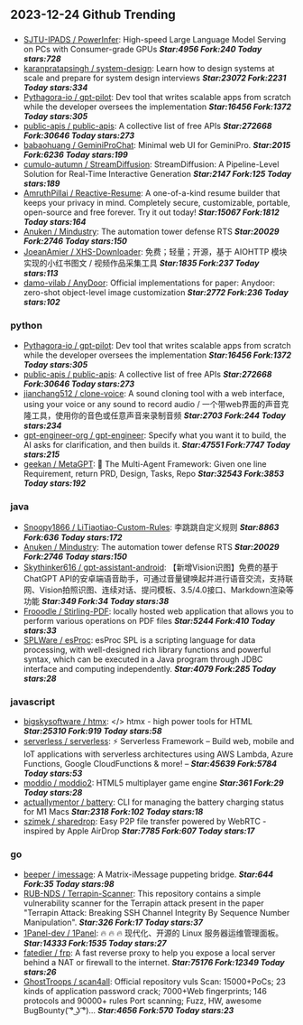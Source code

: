 ## 2023-12-24 Github Trending

### 
* [SJTU-IPADS / PowerInfer](https://github.com/SJTU-IPADS/PowerInfer): High-speed Large Language Model Serving on PCs with Consumer-grade GPUs ***Star:4956 Fork:240 Today stars:728***
* [karanpratapsingh / system-design](https://github.com/karanpratapsingh/system-design): Learn how to design systems at scale and prepare for system design interviews ***Star:23072 Fork:2231 Today stars:334***
* [Pythagora-io / gpt-pilot](https://github.com/Pythagora-io/gpt-pilot): Dev tool that writes scalable apps from scratch while the developer oversees the implementation ***Star:16456 Fork:1372 Today stars:305***
* [public-apis / public-apis](https://github.com/public-apis/public-apis): A collective list of free APIs ***Star:272668 Fork:30646 Today stars:273***
* [babaohuang / GeminiProChat](https://github.com/babaohuang/GeminiProChat): Minimal web UI for GeminiPro. ***Star:2015 Fork:6236 Today stars:199***
* [cumulo-autumn / StreamDiffusion](https://github.com/cumulo-autumn/StreamDiffusion): StreamDiffusion: A Pipeline-Level Solution for Real-Time Interactive Generation ***Star:2147 Fork:125 Today stars:189***
* [AmruthPillai / Reactive-Resume](https://github.com/AmruthPillai/Reactive-Resume): A one-of-a-kind resume builder that keeps your privacy in mind. Completely secure, customizable, portable, open-source and free forever. Try it out today! ***Star:15067 Fork:1812 Today stars:164***
* [Anuken / Mindustry](https://github.com/Anuken/Mindustry): The automation tower defense RTS ***Star:20029 Fork:2746 Today stars:150***
* [JoeanAmier / XHS-Downloader](https://github.com/JoeanAmier/XHS-Downloader): 免费；轻量；开源，基于 AIOHTTP 模块实现的小红书图文 / 视频作品采集工具 ***Star:1835 Fork:237 Today stars:113***
* [damo-vilab / AnyDoor](https://github.com/damo-vilab/AnyDoor): Official implementations for paper: Anydoor: zero-shot object-level image customization ***Star:2772 Fork:236 Today stars:102***

### python
* [Pythagora-io / gpt-pilot](https://github.com/Pythagora-io/gpt-pilot): Dev tool that writes scalable apps from scratch while the developer oversees the implementation ***Star:16456 Fork:1372 Today stars:305***
* [public-apis / public-apis](https://github.com/public-apis/public-apis): A collective list of free APIs ***Star:272668 Fork:30646 Today stars:273***
* [jianchang512 / clone-voice](https://github.com/jianchang512/clone-voice): A sound cloning tool with a web interface, using your voice or any sound to record audio / 一个带web界面的声音克隆工具，使用你的音色或任意声音来录制音频 ***Star:2703 Fork:244 Today stars:234***
* [gpt-engineer-org / gpt-engineer](https://github.com/gpt-engineer-org/gpt-engineer): Specify what you want it to build, the AI asks for clarification, and then builds it. ***Star:47551 Fork:7747 Today stars:215***
* [geekan / MetaGPT](https://github.com/geekan/MetaGPT): 🌟 The Multi-Agent Framework: Given one line Requirement, return PRD, Design, Tasks, Repo ***Star:32543 Fork:3853 Today stars:192***

### java
* [Snoopy1866 / LiTiaotiao-Custom-Rules](https://github.com/Snoopy1866/LiTiaotiao-Custom-Rules): 李跳跳自定义规则 ***Star:8863 Fork:636 Today stars:172***
* [Anuken / Mindustry](https://github.com/Anuken/Mindustry): The automation tower defense RTS ***Star:20029 Fork:2746 Today stars:150***
* [Skythinker616 / gpt-assistant-android](https://github.com/Skythinker616/gpt-assistant-android): 【新增Vision识图】免费的基于ChatGPT API的安卓端语音助手，可通过音量键唤起并进行语音交流，支持联网、Vision拍照识图、连续对话、提问模板、3.5/4.0接口、Markdown渲染等功能 ***Star:349 Fork:34 Today stars:38***
* [Frooodle / Stirling-PDF](https://github.com/Frooodle/Stirling-PDF): locally hosted web application that allows you to perform various operations on PDF files ***Star:5244 Fork:410 Today stars:33***
* [SPLWare / esProc](https://github.com/SPLWare/esProc): esProc SPL is a scripting language for data processing, with well-designed rich library functions and powerful syntax, which can be executed in a Java program through JDBC interface and computing independently. ***Star:4079 Fork:285 Today stars:28***

### javascript
* [bigskysoftware / htmx](https://github.com/bigskysoftware/htmx): </> htmx - high power tools for HTML ***Star:25310 Fork:919 Today stars:58***
* [serverless / serverless](https://github.com/serverless/serverless): ⚡ Serverless Framework – Build web, mobile and IoT applications with serverless architectures using AWS Lambda, Azure Functions, Google CloudFunctions & more! – ***Star:45639 Fork:5784 Today stars:53***
* [moddio / moddio2](https://github.com/moddio/moddio2): HTML5 multiplayer game engine ***Star:361 Fork:29 Today stars:28***
* [actuallymentor / battery](https://github.com/actuallymentor/battery): CLI for managing the battery charging status for M1 Macs ***Star:2318 Fork:102 Today stars:18***
* [szimek / sharedrop](https://github.com/szimek/sharedrop): Easy P2P file transfer powered by WebRTC - inspired by Apple AirDrop ***Star:7785 Fork:607 Today stars:17***

### go
* [beeper / imessage](https://github.com/beeper/imessage): A Matrix-iMessage puppeting bridge. ***Star:644 Fork:35 Today stars:98***
* [RUB-NDS / Terrapin-Scanner](https://github.com/RUB-NDS/Terrapin-Scanner): This repository contains a simple vulnerability scanner for the Terrapin attack present in the paper "Terrapin Attack: Breaking SSH Channel Integrity By Sequence Number Manipulation". ***Star:326 Fork:17 Today stars:37***
* [1Panel-dev / 1Panel](https://github.com/1Panel-dev/1Panel): 🔥 🔥 🔥 现代化、开源的 Linux 服务器运维管理面板。 ***Star:14333 Fork:1535 Today stars:27***
* [fatedier / frp](https://github.com/fatedier/frp): A fast reverse proxy to help you expose a local server behind a NAT or firewall to the internet. ***Star:75176 Fork:12349 Today stars:26***
* [GhostTroops / scan4all](https://github.com/GhostTroops/scan4all): Official repository vuls Scan: 15000+PoCs; 23 kinds of application password crack; 7000+Web fingerprints; 146 protocols and 90000+ rules Port scanning; Fuzz, HW, awesome BugBounty( ͡° ͜ʖ ͡°)... ***Star:4656 Fork:570 Today stars:23***
